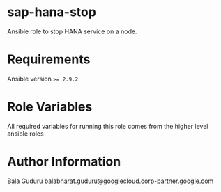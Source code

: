 # sap-hana-stop

Ansible role to stop HANA service on a node.

# Requirements

Ansible version `>= 2.9.2`

# Role Variables

All required variables for running this role comes from the higher level ansible roles

# Author Information

Bala Guduru <balabharat.guduru@googlecloud.corp-partner.google.com>